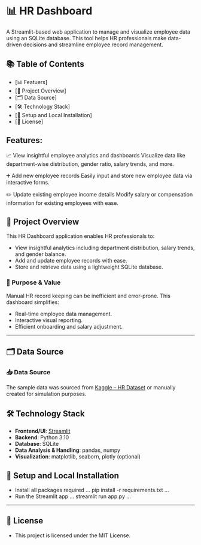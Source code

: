 # 📊 HR Dashboard
A Streamlit-based web application to manage and visualize employee data using an SQLite database. This tool helps HR professionals make data-driven decisions and streamline employee record management.

## 📚 Table of Contents

- [📊 Featuers]
- [📌 Project Overview]
- [🗂️ Data Source]
- [🛠️ Technology Stack]
- [🚀 Setup and Local Installation]
- [📄 License]

## Features:

📈 View insightful employee analytics and dashboards
Visualize data like department-wise distribution, gender ratio, salary trends, and more.

➕ Add new employee records
Easily input and store new employee data via interactive forms.

✏️ Update existing employee income details
Modify salary or compensation information for existing employees with ease.

## 📌 Project Overview
This HR Dashboard application enables HR professionals to:
- View insightful analytics including department distribution, salary trends, and gender balance.
- Add and update employee records with ease.
- Store and retrieve data using a lightweight SQLite database.

### 🎯 Purpose & Value

Manual HR record keeping can be inefficient and error-prone. This dashboard simplifies:
- Real-time employee data management.
- Interactive visual reporting.
- Efficient onboarding and salary adjustment.


---

## 🗂️ Data Source 
 
 ### 📥 Data Source
The sample data was sourced from [Kaggle – HR Dataset](https://www.kaggle.com/datasets) or manually created for simulation purposes.

## 🛠️ Technology Stack

- **Frontend/UI**: [Streamlit](https://streamlit.io/)
- **Backend**: Python 3.10
- **Database**: SQLite
- **Data Analysis & Handling**: pandas, numpy
- **Visualization**: matplotlib, seaborn, plotly (optional)

## 🚀 Setup and Local Installation
- Install all packages required
...
pip install -r requirements.txt
...
- Run the Streamlit app
...
streamlit run app.py
...

---

## 📄 License

- This project is licensed under the MIT License.